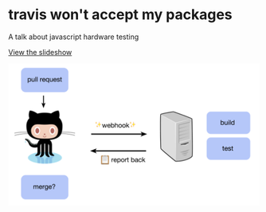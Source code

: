 # travis won't accept my packages

A talk about javascript hardware testing

[View the slideshow](http://noopkat.github.io/orig-pres)

![screenshot of slide](img/th/slideshot.png)
